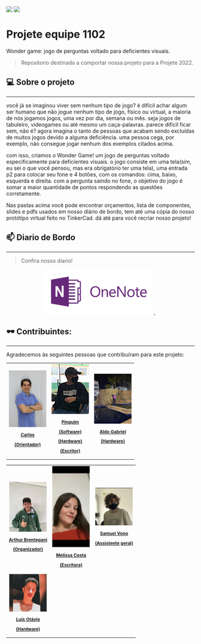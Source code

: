 <img src="https://img.shields.io/github/contributors/Jpinguim/Projete-equipe-1102?label=contribuidores&style=for-the-badge"/>
<img src="https://img.shields.io/github/last-commit/Jpinguim/Projete-equipe-1102?label=Ultima%20atualiza%C3%A7%C3%A3o&style=for-the-badge"/>

# Projete equipe 1102
Wonder game: jogo de perguntas voltado para deficientes visuais.
> Repositorio destinado a comportar nossa projeto para a Projete 2022.

## 💻 Sobre o projeto
_______________________________________________________________________________________________________________________________________________________________________
você já se imaginou viver sem nenhum tipo de jogo? é difícil achar algum ser humano que não jogue nenhum tipo de jogo, físico ou virtual, a maioria de nós jogamos jogos, uma vez por dia, semana ou mês. seja jogos de tabuleiro, videogames ou até mesmo um caça-palavras. parece difícil ficar sem, não é? agora imagina o tanto de pessoas que acabam sendo excluídas de muitos jogos devido a alguma deficiência. uma pessoa cega, por exemplo, não consegue jogar nenhum dos exemplos citados acima.

com isso, criamos o Wonder Game! um jogo de perguntas voltado especificamente para deficientes visuais. o jogo consiste em uma tela(sim, eu sei o que você pensou, mas era obrigatório ter uma tela), uma entrada p2 para colocar seu fone e 4 botões, com os comandos: cima, baixo, esquerda e direita. com a pergunta saindo no fone, o objetivo do jogo é somar a maior quantidade de pontos respondendo as questões corretamente.  

Nas pastas acima você pode encontrar orçamentos, lista de componentes, slides e pdfs usados em nosso diário de bordo, tem até uma cópia do nosso protótipo virtual feito no TinkerCad. dá até para você recriar nosso projeto! 
  
  
## 📫 Diario de Bordo
_________________________________________________________________________________________________________________________________________________________________________
> Confira nosso diario!
<p align='center'>
 
  <a href="https://eteacojeorg-my.sharepoint.com/:o:/g/personal/freitas_j_edu_etefmc_com_br/EgUp486kboZGrSqPbz-lGv4BfmcwCqUDRjT4-NkH4WhdEQ?e=SHGIee">
    <img height="120em" src="https://github.com/Jpinguim/Projete-equipe-1102/blob/main/Img/68747470733a2f2f7777772e6132686f73742e636f6d2e62722f626c6f672f77702d636f6e74656e742f75706c6f6164732f323031352f30382f4f6e654e6f74652e706e67.png" />  
  </a>&nbsp;&nbsp;
</p>

## 🕶️ Contribuintes:
_______________________________________________________________________________________________________________________________________________________________________
Agradecemos às seguintes pessoas que contribuíram para este projeto:

<table>
  <tr>
    <td align="center">
      <a href="https://www.instagram.com/kikocribeiro/">
        <img src="https://github.com/Jpinguim/Projete-equipe-1102/blob/main/Img/foto.jpg" width="100px;" alt=""/><br>
        <sub>
          <b><p>Carlos</p><p>(Orientador)</p></b>
        </sub>
      </a>
    </td>
    <td align="center">
      <a href="https://instagram.com/pinguinzx">
        <img src="https://github.com/Jpinguim/Projete-equipe-1102/blob/main/Img/WhatsApp%20Image%202022-09-26%20at%2023.14.11.jpeg" width="100px;" alt="Foto do pinguim no GitHub" width="100px;" alt="Foto do Pinguim no GitHub"/><br>
        <sub>
          <b><p>Pinguim</p><p>(Software)</p><p>(Hardware)</p><p>(Escritor)</p></b>
        </sub>
      </a>
    </td>
    <td align="center">
      <a href="https://www.instagram.com/aldinho.g/">
        <img src="https://github.com/Jpinguim/Projete-equipe-1102/blob/main/Img/aldo%201.jpeg" width="100px;" alt="Aldinho"/><br>
        <sub>
         <b><p>Aldo Gabriel</p><p>(Hardware)</p></b>
        </sub>
      </a>
    </td>
  </tr>
</table>
<table>
  <tr>
    <td align="center">
      <a href="https://instagram.com/arthur_lgc">
        <img src="https://github.com/Jpinguim/Projete-equipe-1102/blob/main/Img/WhatsApp%20Image%202022-09-27%20at%2008.42.55.jpeg" width="100px;" alt="Foto de Arthur"/><br>
        <sub>
          <b><p>Arthur Brentegani</p><p>(Organizador)</p></b>
        </sub>
      </a>
    </td>
    <td align="center">
      <a href="https://instagram.com/_melissete">
        <img src="https://github.com/Jpinguim/Projete-equipe-1102/blob/main/Img/WhatsApp%20Image%202022-09-27%20at%2008.49.30.jpeg" width="100px;" alt="Foto da melissa" width="100px;" alt="Foto do Melissa"/><br>
        <sub>
          <b><p>Melissa Costa</p><p>(Escritora)</p></b>
        </sub>
      </a>
    </td>
    <td align="center">
      <a href="https://www.instagram.com/samelkk/">
        <img src="https://github.com/Jpinguim/Projete-equipe-1102/blob/main/Img/WhatsApp-Image-2022-09-27-at-08.24.11.png" width="100px;" alt="Samuel vono"/><br>
        <sub>
         <b><p>Samuel Vono</p><p>(Assistente geral)</p></b>
        </sub>
      </a>
    </td>
  </tr>
  </td>
    <td align="center">
      <a href="https://www.instagram.com/luisotavio_gs">
        <img src="https://github.com/Jpinguim/Projete-equipe-1102/blob/main/Img/luis.jpg" width="100px;" alt="luis"/><br>
        <sub>
         <b><p>Luís Otávio<p>(Hardware)</p></b>
        </sub>
      </a>
    </td>
</table>


